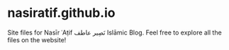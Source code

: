 # nasiratif.github.io
Site files for Nasīr ʿAṭif نَصِير عاطف Islāmic Blog. Feel free to explore all the files on the website!
